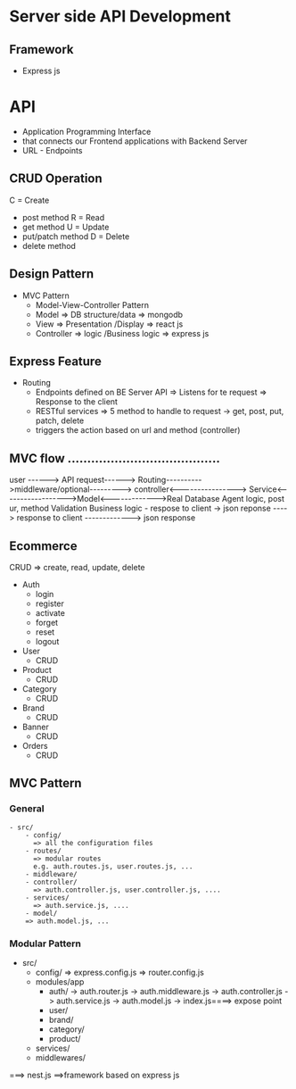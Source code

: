 # Server side API Development

## Framework

- Express js

# API

- Application Programming Interface
- that connects our Frontend applications with Backend Server
- URL - Endpoints

## CRUD Operation
C = Create
  - post method
R = Read
  - get method
U = Update
  - put/patch method
D = Delete
  - delete method

## Design Pattern
- MVC Pattern
  - Model-View-Controller Pattern 
  - Model => DB structure/data => mongodb
  - View => Presentation /Display => react js
  - Controller => logic /Business logic => express js

## Express Feature

- Routing
  - Endpoints defined on BE Server API
    => Listens for te request
    => Response to the client
  - RESTful services
    => 5 method to handle to request
        -> get, post, put, patch, delete
  - triggers the action based on url and method (controller)

## MVC flow                             .......................................
user ------> API request------> Routing---------->middleware/optional---------> controller<----------------> Service<------------------>Model<------------->Real Database
Agent       logic, post       ur, method          Validation                   Business logic
                                                                              - respose to client -> json reponse
                                                ----> response to client -------------> json response

## Ecommerce
CRUD => create, read, update, delete

- Auth
  - login
  - register
  - activate
  - forget
  - reset
  - logout
- User
  - CRUD
- Product
  - CRUD
- Category
  - CRUD
- Brand
  - CRUD
- Banner
  - CRUD
- Orders
  - CRUD


## MVC Pattern
### General
    - src/
        - config/
          => all the configuration files
        - routes/
          => modular routes
          e.g. auth.routes.js, user.routes.js, ...
        - middleware/
        - controller/
          => auth.controller.js, user.controller.js, ....
        - services/
          => auth.service.js, ....
        - model/
        => auth.model.js, ...

### Modular Pattern
- src/
  - config/
    => express.config.js
    => router.config.js
  - modules/app
    - auth/
      -> auth.router.js
      -> auth.middleware.js
      -> auth.controller.js
      -> auth.service.js
      -> auth.model.js
      -> index.js====> expose point
    - user/
    - brand/
    - category/
    - product/
  - services/
  - middlewares/
  
===> nest.js ==>framework based on express js